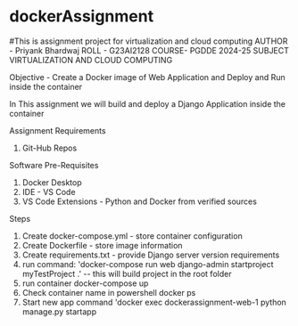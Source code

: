 # dockerAssignment
#This is assignment project for virtualization and cloud computing
AUTHOR -    Priyank Bhardwaj
ROLL -      G23AI2128
COURSE-     PGDDE 2024-25
SUBJECT     VIRTUALIZATION AND CLOUD COMPUTING

Objective - Create a Docker image of Web Application and Deploy and Run inside the container

In This assignment we will build and deploy a Django Application inside the container

Assignment Requirements
1. Git-Hub Repos

Software Pre-Requisites
1. Docker Desktop
2. IDE - VS Code
3. VS Code Extensions - Python and Docker from verified sources

Steps
1. Create docker-compose.yml - store container configuration
2. Create Dockerfile - store image information
3. Create requirements.txt - provide Django server version requirements
4. run command:  'docker-compose run web django-admin startproject myTestProject .' -- this will build project in the root folder
5. run container docker-compose up
6. Check container name in powershell docker ps
7. Start new app command  'docker exec dockerassignment-web-1 python manage.py startapp <app-name>
